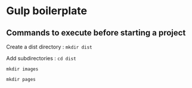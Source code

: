 # Gulp boilerplate

## Commands to execute before starting a project
Create a dist directory :
```mkdir dist```

Add subdirectories :
```cd dist```

```mkdir images```

```mkdir pages```
